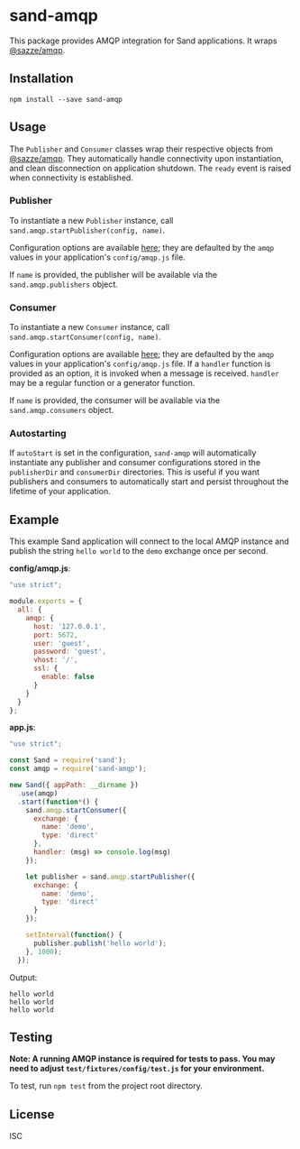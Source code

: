 # sand-amqp
This package provides AMQP integration for Sand applications. It wraps [@sazze/amqp](https://github.com/sazze/node-amqp).

## Installation
`npm install --save sand-amqp`

## Usage
The `Publisher` and `Consumer` classes wrap their respective objects from [@sazze/amqp](https://github.com/sazze/node-amqp/tree/development/master/lib). They automatically handle connectivity upon instantiation, and clean disconnection on application shutdown. The `ready` event is raised when connectivity is established.

### Publisher
To instantiate a new `Publisher` instance, call `sand.amqp.startPublisher(config, name)`.

Configuration options are available [here](https://github.com/sazze/node-amqp/blob/development/master/lib/publisher.js); they are defaulted by the `amqp` values in your application's `config/amqp.js` file.
 
If `name` is provided, the publisher will be available via the `sand.amqp.publishers` object.

### Consumer
To instantiate a new `Consumer` instance, call `sand.amqp.startConsumer(config, name)`. 

Configuration options are available [here](https://github.com/sazze/node-amqp/blob/development/master/lib/consumer.js); they are defaulted by the `amqp` values in your application's `config/amqp.js` file. If a `handler` function is provided as an option, it is invoked when a message is received. `handler` may be a regular function or a generator function.

If `name` is provided, the consumer will be available via the `sand.amqp.consumers` object.  


### Autostarting
If `autoStart` is set in the configuration, `sand-amqp` will automatically instantiate any publisher and consumer configurations stored in the `publisherDir` and  `consumerDir` directories. This is useful if you want publishers and consumers to automatically start and persist throughout the lifetime of your application.

## Example
This example Sand application will connect to the local AMQP instance and publish the string `hello world` to the `demo` exchange once per second.

**config/amqp.js**:
```js
"use strict";

module.exports = {
  all: {
    amqp: {
      host: '127.0.0.1',
      port: 5672,
      user: 'guest',
      password: 'guest',
      vhost: '/',
      ssl: {
        enable: false
      }
    }
  }
};
```

**app.js**:
```js
"use strict";

const Sand = require('sand');
const amqp = require('sand-amqp');

new Sand({ appPath: __dirname })
  .use(amqp)
  .start(function*() {
    sand.amqp.startConsumer({
      exchange: {
        name: 'demo',
        type: 'direct'
      },
      handler: (msg) => console.log(msg)
    });

    let publisher = sand.amqp.startPublisher({
      exchange: {
        name: 'demo',
        type: 'direct'
      }
    });

    setInterval(function() {
      publisher.publish('hello world');
    }, 1000);
  });
```

Output:
```
hello world
hello world
hello world
```

## Testing
**Note: A running AMQP instance is required for tests to pass. You may need to adjust `test/fixtures/config/test.js` for your environment.**

To test, run `npm test` from the project root directory.


## License
ISC